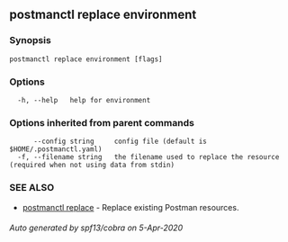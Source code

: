 ## postmanctl replace environment



### Synopsis



```
postmanctl replace environment [flags]
```

### Options

```
  -h, --help   help for environment
```

### Options inherited from parent commands

```
      --config string     config file (default is $HOME/.postmanctl.yaml)
  -f, --filename string   the filename used to replace the resource (required when not using data from stdin)
```

### SEE ALSO

* [postmanctl replace](postmanctl_replace.md)	 - Replace existing Postman resources.

###### Auto generated by spf13/cobra on 5-Apr-2020
